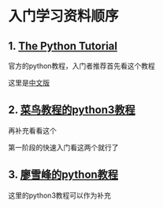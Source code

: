 # 入门学习资料顺序
## 1. [The Python Tutorial](https://docs.python.org/3/tutorial/index.html)
官方的python教程，入门者推荐首先看这个教程

这里是[中文版](http://www.pythondoc.com/pythontutorial3/)


## 2. [菜鸟教程的python3教程](http://www.runoob.com/python3/python3-tutorial.html)
再补充看看这个

第一阶段的快速入门看这两个就行了


## 3. [廖雪峰的python教程](https://www.liaoxuefeng.com/)
这里的python3教程可以作为补充

